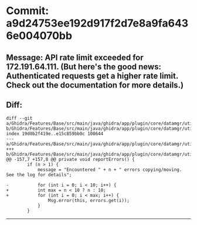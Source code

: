 # Commit: a9d24753ee192d917f2d7e8a9fa6436e004070bb
## Message: API rate limit exceeded for 172.191.64.111. (But here's the good news: Authenticated requests get a higher rate limit. Check out the documentation for more details.)
## Diff:
```
diff --git a/Ghidra/Features/Base/src/main/java/ghidra/app/plugin/core/datamgr/util/DataTypeTreeCopyMoveTask.java b/Ghidra/Features/Base/src/main/java/ghidra/app/plugin/core/datamgr/util/DataTypeTreeCopyMoveTask.java
index 19d0b2f419e..e15c859bb0c 100644
--- a/Ghidra/Features/Base/src/main/java/ghidra/app/plugin/core/datamgr/util/DataTypeTreeCopyMoveTask.java
+++ b/Ghidra/Features/Base/src/main/java/ghidra/app/plugin/core/datamgr/util/DataTypeTreeCopyMoveTask.java
@@ -157,7 +157,8 @@ private void reportErrors() {
 		if (n > 1) {
 			message = "Encountered " + n + " errors copying/moving.  See the log for details";
 
-			for (int i = 0; i < 10; i++) {
+			int max = n < 10 ? n : 10;
+			for (int i = 0; i < max; i++) {
 				Msg.error(this, errors.get(i));
 			}
 		}
```
-----------------------------------
